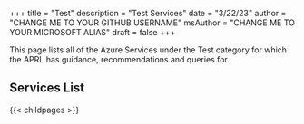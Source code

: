 +++
title = "Test"
description = "Test Services"
date = "3/22/23"
author = "CHANGE ME TO YOUR GITHUB USERNAME"
msAuthor = "CHANGE ME TO YOUR MICROSOFT ALIAS"
draft = false
+++

This page lists all of the Azure Services under the Test category for which the APRL has guidance, recommendations and queries for.

## Services List

{{< childpages >}}

